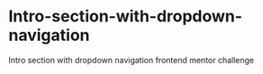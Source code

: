 # Intro-section-with-dropdown-navigation
Intro section with dropdown navigation frontend mentor challenge
